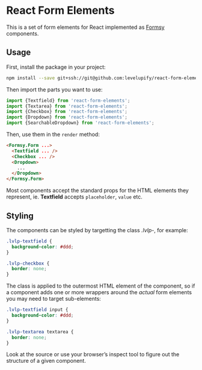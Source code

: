 # React Form Elements

This is a set of form elements for React implemented as [Formsy](https://github.com/christianalfoni/formsy-react) components.

## Usage
First, install the package in your project:

```sh
npm install --save git+ssh://git@github.com:levelupify/react-form-elements.git
```

Then import the parts you want to use:

```js
import {Textfield} from 'react-form-elements';
import {Textarea} from 'react-form-elements';
import {Checkbox} from 'react-form-elements';
import {Dropdown} from 'react-form-elements';
import {SearchableDropdown} from 'react-form-elements';
```

Then, use them in the `render` method:

```html
<Formsy.Form ...>
  <Textfield ... />
  <Checkbox ... />
  <Dropdown>
    ...
  </Dropdown>
</Formsy.Form>
```

Most components accept the standard props for the HTML elements they represent, ie. **Textfield** accepts `placeholder`, `value` etc.

## Styling

The components can be styled by targetting the class *.lvlp-<name of component>*, for example:

```css
.lvlp-textfield {
  background-color: #ddd;
}

.lvlp-checkbox {
  border: none;
}
```

The class is applied to the outermost HTML element of the component, so if a component adds one or more wrappers around the *actual* form elements you may need to target sub-elements:

```css
.lvlp-textfield input {
  background-color: #ddd;
}

.lvlp-textarea textarea {
  border: none;
}
```

Look at the source or use your browser’s inspect tool to figure out the structure of a given component.
